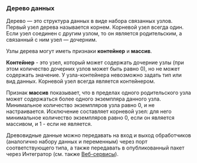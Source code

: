 ### Дерево данных
Дерево — это структура данных в виде набора связанных узлов. Первый узел дерева называется корнем. Корневой узел всегда один. Если узел соединен с другим узлом, то он является родительским, а связанный с ним узел — дочерним.

Узлы дерева могут иметь признаки **контейнер** и **массив**.

**Контейнер** - это узел, который может содержать дочерние узлы (при этом количество дочерних узлов может быть равно 0), но не может содержать значение. У узла-контейнера невозможно задать тип или вид данных. Корневой узел всегда является контейнером.

Признак **массив** показывает, что в пределах одного родительского узла может содержаться более одного экземпляра данного узла. Минимальное количество экземпляров узла равно 0, и не настраивается. Исключение составляет корневой узел: для него минимальное количество экземпляров равно 0, если он является массивом, и 1 - если не является.

Древовидные данные можно передавать на вход и выход обработчиков (аналогично набору данных и переменным) через порт соответствующего типа, а также передавать в опубликованный пакет через Интегратор (см. также [Веб-сервисы](../../integration/web-services/README.md)).